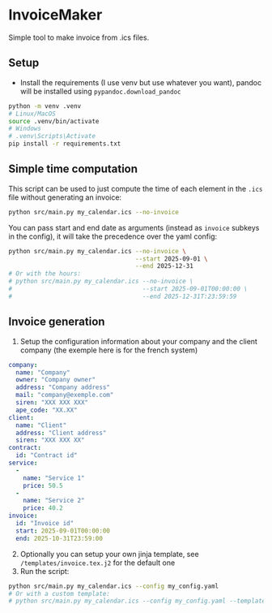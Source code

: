 # InvoiceMaker

Simple tool to make invoice from .ics files.

## Setup

* Install the requirements (I use venv but use whatever you want), pandoc will be installed using `pypandoc.download_pandoc`

```bash
python -m venv .venv
# Linux/MacOS
source .venv/bin/activate
# Windows
# .venv\Scripts\Activate
pip install -r requirements.txt
```

## Simple time computation

This script can be used to just compute the time of each element in the `.ics` file without generating an invoice:
```bash
python src/main.py my_calendar.ics --no-invoice
```
You can pass start and end date as arguments (instead as `invoice` subkeys in the config),
it will take the precedence over the yaml config:

```bash
python src/main.py my_calendar.ics --no-invoice \
                                   --start 2025-09-01 \
                                   --end 2025-12-31
# Or with the hours:
# python src/main.py my_calendar.ics --no-invoice \
#                                    --start 2025-09-01T00:00:00 \
#                                    --end 2025-12-31T:23:59:59
```

## Invoice generation


1. Setup the configuration information about your company and the client company (the exemple here is for the french system)

```yaml
company:
  name: "Company"
  owner: "Company owner"
  address: "Company address"
  mail: "company@exemple.com"
  siren: "XXX XXX XXX"
  ape_code: "XX.XX"
client:
  name: "Client"
  address: "Client address"
  siren: "XXX XXX XX"
contract:
  id: "Contract id"
service:
  -
    name: "Service 1"
    price: 50.5
  -
    name: "Service 2"
    price: 40.2
invoice:
  id: "Invoice id"
  start: 2025-09-01T00:00:00
  end: 2025-10-31T23:59:00
```

2. Optionally you can setup your own jinja template, see `/templates/invoice.tex.j2` for the default one
3. Run the script:
```bash
python src/main.py my_calendar.ics --config my_config.yaml
# Or with a custom template:
# python src/main.py my_calendar.ics --config my_config.yaml --template my_template.tex.j2
```
